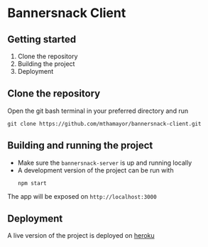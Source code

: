 
# Bannersnack Client


## Getting started
1. Clone the repository
2. Building the project
3. Deployment



## Clone the repository

Open the git bash terminal in your preferred directory and run
```
git clone https://github.com/mthamayor/bannersnack-client.git
```  

## Building and running the project
- Make sure the `bannersnack-server` is up and running locally
- A development version of the project can be run with
	```
	npm start
	```

The app will be exposed on `http://localhost:3000` 


## Deployment

A live version of the project is deployed on [heroku](https://bannersnack-client.herokuapp.com)